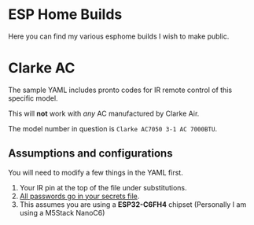 # ESP Home Builds

Here you can find my various esphome builds I wish to make public.

# Clarke AC

The sample YAML includes pronto codes for IR remote control of this specific model.

This will **not** work with *any* AC manufactured by Clarke Air.

The model number in question is `Clarke AC7050 3-1 AC 7000BTU`.

## Assumptions and configurations

You will need to modify a few things in the YAML first.

1. Your IR pin at the top of the file under substitutions.
2. [All passwords go in your secrets file][1].
3. This assumes you are using a **ESP32-C6FH4** chipset
(Personally I am using a M5Stack NanoC6)

[1]: https://esphome.io/guides/yaml.html#secrets-and-the-secrets-yaml-file